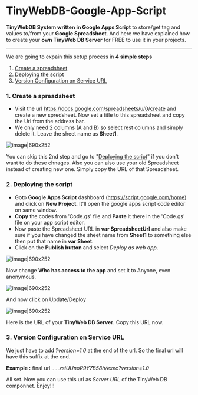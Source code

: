 # TinyWebDB-Google-App-Script
**TinyWebDB System written in Google Apps Script** to store/get tag and values to/from your **Google Spreadsheet**. And here we have explained how to create your **own TinyWeb DB Server** 
for FREE to use it in your projects.

---

We are going to expain this setup process in **4 simple steps**
1. [Create a spreadsheet](#1-create-a-spreadsheet)
2. [Deploying the script](#2-deploying-the-server)
3. [Version Configuration on Service URL](#3-version-configuration-on-service-url)

### 1. Create a spreadsheet

- Visit the url https://docs.google.com/spreadsheets/u/0/create and create a new spredsheet. Now set a title to this spreadsheet and copy the Url from the address bar.
- We only need 2 columns (A and B) so select rest columns and simply delete it. Leave the sheet name as **Sheet1**.

![image|690x252](https://cttricks.com/github/step1.png)

You can skip this 2nd step and go to "[Deploying the script](#2-deploying-the-server)" if you don't want to do these chnages. Also you can also use your old Spreadsheet instead of creating new one. Simply copy the URL of that Spreadsheet.

### 2. Deploying the script

- Goto **Google Apps Script** dashboard (https://script.google.com/home) and click on **New Project**. It'll open the google apps script code editor on same window.
- **Copy** the codes from 'Code.gs' file and **Paste** it there in the 'Code.gs' file on your app script editor.
- Now paste the Spreadsheet URL in **var SpreadsheetUrl** and also make sure if you have changed the sheet name from **Sheet1** to something else then put that name in **var Sheet**.
- Click on the **Publish button** and select *Deploy as web app*.

![image|690x252](https://cttricks.com/github/step2-1.png)

Now change **Who has access to the app** and set it to Anyone, even anonymous.

![image|690x252](https://cttricks.com/github/step2-2.png)

 And now click on Update/Deploy
 
![image|690x252](https://cttricks.com/github/step2-3.png)

Here is the URL of your **TinyWeb DB Server**. Copy this URL now.


### 3. Version Configuration on Service URL

We just have to add *?version=1.0* at the end of the url. So the final url will have this suffix at the end.

**Example :** final url *.....zsiUUnoR9Y7B58h/exec?version=1.0*


All set. Now you can use this url as *Server URL* of the TinyWeb DB componnet. Enjoy!!!
